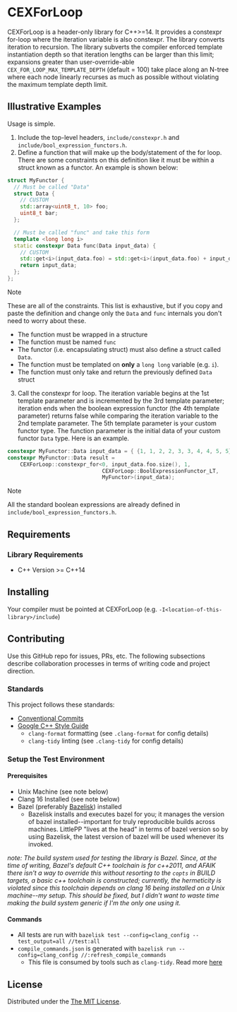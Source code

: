 # CEXForLoop

CEXForLoop is a header-only library for C++>=14. It provides a constexpr
for-loop where the iteration variable is also constexpr. The library converts
iteration to recursion. The library subverts the compiler enforced template
instantiation depth so that iteration lengths can be larger than this limit;
expansions greater than user-override-able `CEX_FOR_LOOP_MAX_TEMPLATE_DEPTH`
(default = 100) take place along an N-tree where each node linearly recurses as
much as possible without violating the maximum template depth limit.

## Illustrative Examples

Usage is simple.

1. Include the top-level headers, `include/constexpr.h` and
   `include/bool_expression_functors.h`.
2. Define a function that will make up the body/statement of the for loop. There
   are some constraints on this definition like it must be within a struct known
   as a functor. An example is shown below:

```cpp
struct MyFunctor {
  // Must be called "Data"
  struct Data {
    // CUSTOM
    std::array<uint8_t, 10> foo;
    uint8_t bar;
  };

  // Must be called "func" and take this form
  template <long long i>
  static constexpr Data func(Data input_data) {
    // CUSTOM
    std::get<i>(input_data.foo) = std::get<i>(input_data.foo) + input_data.bar;
    return input_data;
  };
};
```

> [!NOTE]
>
> These are all of the constraints. This list is exhaustive, but if you copy and
> paste the definition and change only the `Data` and `func` internals you don't
> need to worry about these.
>
> - The function must be wrapped in a structure
> - The function must be named `func`
> - The functor (i.e. encapsulating struct) must also define a struct called
>   `Data`.
> - The function must be templated on **only** a `long long` variable (e.g.
>   `i`).
> - The function must only take and return the previously defined `Data` struct

<!-- markdownlint-disable MD029 -->

3. Call the constexpr for loop. The iteration variable begins at the 1st
   template parameter and is incremented by the 3rd template parameter;
   iteration ends when the boolean expression functor (the 4th template
   parameter) returns false while comparing the iteration variable to the 2nd
   template parameter. The 5th template parameter is your custom functor type.
   The function parameter is the initial data of your custom functor `Data`
   type. Here is an example.

<!-- markdownlint-enable MD029 -->

```cpp
constexpr MyFunctor::Data input_data = { {1, 1, 2, 2, 3, 3, 4, 4, 5, 5}, 12};
constexpr MyFunctor::Data result =
    CEXForLoop::constexpr_for<0, input_data.foo.size(), 1,
                              CEXForLoop::BoolExpressionFunctor_LT,
                              MyFunctor>(input_data);
```

> [!NOTE]
>
> All the standard boolean expressions are already defined in
> `include/bool_expression_functors.h`.

## Requirements

### Library Requirements

- C++ Version >= C++14

## Installing

Your compiler must be pointed at CEXForLoop (e.g.
`-I<location-of-this-library>/include`)

## Contributing

Use this GitHub repo for issues, PRs, etc. The following subsections describe
collaboration processes in terms of writing code and project direction.

### Standards

This project follows these standards:

- [Conventional Commits](https://www.conventionalcommits.org/en/v1.0.0/)
- [Google C++ Style Guide](https://google.github.io/styleguide/cppguide.html)
  - `clang-format` formatting (see `.clang-format` for config details)
  - `clang-tidy` linting (see `.clang-tidy` for config details)

### Setup the Test Environment

#### Prerequisites

- Unix Machine (see note below)
- Clang 16 Installed (see note below)
- Bazel (preferably [Bazelisk](https://github.com/bazelbuild/bazelisk))
  installed
  - Bazelisk installs and executes bazel for you; it manages the version of
    bazel installed--important for truly reproducible builds across machines.
    LittlePP "lives at the head" in terms of bazel version so by using Bazelisk,
    the latest version of bazel will be used whenever its invoked.

_note: The build system used for testing the library is Bazel. Since, at the
time of writing, Bazel's default C++ toolchain is for c++2011, and AFAIK there
isn't a way to override this without resorting to the `copts` in BUILD targets,
a basic c++ toolchain is constructed; currently, the hermeticity is violated
since this toolchain depends on clang 16 being installed on a Unix machine--my
setup. This should be fixed, but I didn't want to waste time making the build
system generic if I'm the only one using it._

#### Commands

- All tests are run with
  `bazelisk test --config=clang_config --test_output=all //test:all`
- `compile_commands.json` is generated with
  `bazelisk run --config=clang_config //:refresh_compile_commands`
  - This file is consumed by tools such as `clang-tidy`. Read more
    [here](https://github.com/hedronvision/bazel-compile-commands-extractor)

## License

Distributed under the [The MIT License](https://opensource.org/license/mit/).
